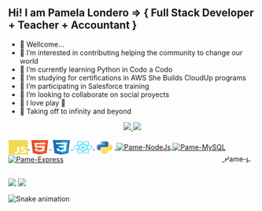 ## Hi! I am Pamela Londero => { Full Stack Developer + Teacher + Accountant }
- 👋 Wellcome...
- 👀 I’m interested in contributing helping the community to change our world
- 🌱 I’m currently learning Python in Codo a Codo
- 🌱 I’m studying for certifications in AWS She Builds CloudUp programs
- 🌱 I’m participating in Salesforce training
- 💞️ I’m looking to collaborate on social proyects
- 💖 I love play 🏑
- 🚀 Taking off to infinity and beyond


<div align="center">
  <a href="https://github.com/pamela-londero">
  <img height="180em" src="https://github-readme-stats.vercel.app/api?username=pamela-londero&show_icons=true&theme=dracula&include_all_commits=true&count_private=true"/>
  <img height="180em" src="https://github-readme-stats.vercel.app/api/top-langs/?username=pamela-londero&layout=compact&langs_count=7&theme=dracula"/>
</div>
<div style="display: inline_block"><br>
  <img align="center" alt="Pame-Js" height="30" width="40" src="https://raw.githubusercontent.com/devicons/devicon/master/icons/javascript/javascript-plain.svg">
  <img align="center" alt="Pame-HTML" height="30" width="40" src="https://raw.githubusercontent.com/devicons/devicon/master/icons/html5/html5-original.svg">
  <img align="center" alt="Pame-CSS" height="30" width="40" src="https://raw.githubusercontent.com/devicons/devicon/master/icons/css3/css3-original.svg">
  <img align="center" alt="Pame-React" height="30" width="40" src="https://raw.githubusercontent.com/devicons/devicon/master/icons/react/react-original.svg">
  <img align="center" alt="Pame-Python" height="30" width="40" src="https://raw.githubusercontent.com/devicons/devicon/master/icons/python/python-original.svg">
  <img align="center" alt="Pame-NodeJs" height="30" width="40" src="https://cdn.jsdelivr.net/gh/devicons/devicon/icons/nodejs/nodejs-original.svg">
  <img align="center" alt="Pame-MySQL" height="30" width="40" src="https://cdn.jsdelivr.net/gh/devicons/devicon/icons/mysql/mysql-original.svg">
  <img align="center" alt="Pame-Express" height="30" width="40" src="https://cdn.jsdelivr.net/gh/devicons/devicon/icons/express/express-original.svg">
  <img align="right" alt="Pame-pic" height="150" style="border-radius:50px;"
       src='https://user-images.githubusercontent.com/80834774/149409272-e7d72e04-ad8b-42bd-ba83-1c9120d455d9.png'>
</div>
  
  ##
 
<div> 
<a href = "mailto:pamelalondero@gmail.com"><img src="https://img.shields.io/badge/-Gmail-%23333?style=for-the-badge&logo=gmail&logoColor=white" target="_blank"></a>
<a href="https://www.linkedin.com/in/pamela-londero" target="_blank"><img src="https://img.shields.io/badge/-LinkedIn-%230077B5?style=for-the-badge&logo=linkedin&logoColor=white" target="_blank"></a> 

  ![Snake animation](https://github.com/pamela-londero/pamela-londero/blob/output/github-contribution-grid-snake.svg)
</div>
